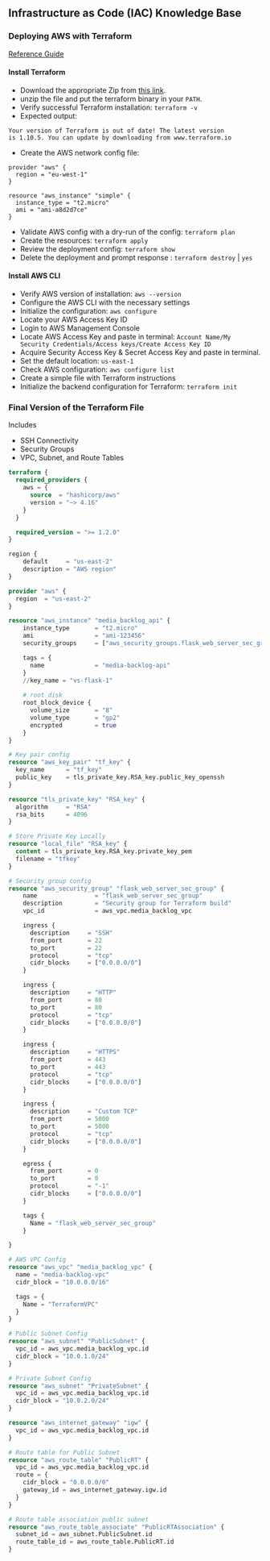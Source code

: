 ## Infrastructure as Code (IAC) Knowledge Base
### Deploying AWS with Terraform
[Reference Guide](https://dev.to/koenighotze/using-terraform-for-cloud-deployments---part-1)
#### Install Terraform
* Download the appropriate Zip from [this link](https://www.terraform.io/downloads.html).
* unzip the file and put the terraform binary in your `PATH`.
* Verify successful Terraform installation: `terraform -v`
* Expected output:
```
Your version of Terraform is out of date! The latest version
is 1.10.5. You can update by downloading from www.terraform.io
```
* Create the AWS network config file:
```
provider "aws" {
  region = "eu-west-1"
}

resource "aws_instance" "simple" {
  instance_type = "t2.micro"
  ami = "ami-a8d2d7ce"
}
```
* Validate AWS config with a dry-run of the config: `terraform plan`
* Create the resources: `terraform apply`
* Review the deployment config: `terraform show`
* Delete the deployment and prompt response : `terraform destroy` | `yes`

#### Install AWS CLI
* Verify AWS version of installation: `aws --version`
* Configure the AWS CLI with the necessary settings
* Initialize the configuration: `aws configure`
* Locate your AWS Access Key ID
* Login to AWS Management Console
* Locate AWS Access Key and paste in terminal: `Account Name/My Security Credentials/Access keys/Create Access Key ID`
* Acquire Security Access Key & Secret Access Key and paste in terminal.
* Set the default location: `us-east-1`
* Check AWS configuration: `aws configure list`
* Create a simple file with Terraform instructions
* Initialize the backend configuration for Terraform: `terraform init`

### Final Version of the Terraform File
Includes
* SSH Connectivity
* Security Groups
* VPC, Subnet, and Route Tables

``` terraform
terraform {
  required_providers {
    aws = {
      source  = "hashicorp/aws"
      version = "~> 4.16"
    }
  }

  required_version = ">= 1.2.0"
}

region {
    default     = "us-east-2"
    description = "AWS region"
}

provider "aws" {
  region  = "us-east-2"
}

resource "aws_instance" "media_backlog_api" {
    instance_type       = "t2.micro"
    ami                 = "ami-123456"
    security_groups     = ["aws_security_groups.flask_web_server_sec_group.name"]

    tags = {
      name              = "media-backlog-api"
    }
    //key_name = "vs-flask-1"
    
    # root disk
    root_block_device {
      volume_size       = "8"
      volume_type       = "gp2"
      encrypted         = true
    }
}

# Key pair config
resource "aws_key_pair" "tf_key" {
  key_name      = "tf_key"
  public_key    = tls_private_key.RSA_key.public_key_openssh
}

resource "tls_private_key" "RSA_key" {
  algorithm     = "RSA"
  rsa_bits      = 4096
}

# Store Private Key Locally
resource "local_file" "RSA_key" {
  content = tls_private_key.RSA_key.private_key_pem
  filename = "tfkey"
}

# Security group config
resource "aws_security_group" "flask_web_server_sec_group" {
    name                = "flask_web_server_sec_group"
    description         = "Security group for Terraform build"
    vpc_id              = aws_vpc.media_backlog_vpc

    ingress {
      description     = "SSH"
      from_port       = 22
      to_port         = 22
      protocol        = "tcp"
      cidr_blocks     = ["0.0.0.0/0"]
    }

    ingress {
      description     = "HTTP"
      from_port       = 80
      to_port         = 80
      protocol        = "tcp"
      cidr_blocks     = ["0.0.0.0/0"]
    }

    ingress {
      description     = "HTTPS"
      from_port       = 443
      to_port         = 443
      protocol        = "tcp"
      cidr_blocks     = ["0.0.0.0/0"]
    }

    ingress {
      description     = "Custom TCP"
      from_port       = 5000
      to_port         = 5000
      protocol        = "tcp"
      cidr_blocks     = ["0.0.0.0/0"]
    }

    egress {
      from_port       = 0
      to_port         = 0  
      protocol        = "-1"
      cidr_blocks     = ["0.0.0.0/0"]
    }

    tags {
      Name = "flask_web_server_sec_group"
    }

}

# AWS VPC Config
resource "aws_vpc" "media_backlog_vpc" {
  name = "media-backlog-vpc"
  cidr_block = "10.0.0.0/16"

  tags = {
    Name = "TerraformVPC"
  }
}

# Public Subnet Config
resource "aws_subnet" "PublicSubnet" {
  vpc_id = aws_vpc.media_backlog_vpc.id
  cidr_block = "10.0.1.0/24"
}

# Private Subnet Config
resource "aws_subnet" "PrivateSubnet" {
  vpc_id = aws_vpc.media_backlog_vpc.id
  cidr_block = "10.0.2.0/24"
}

resource "aws_internet_gateway" "igw" {
  vpc_id = aws_vpc.media_backlog_vpc.id
}

# Route table for Public Subnet
resource "aws_route_table" "PublicRT" {
  vpc_id = aws_vpc.media_backlog_vpc.id
  route = {
    cidr_block = "0.0.0.0/0"
    gateway_id = aws_internet_gateway.igw.id
  }
}

# Route table association public subnet
resource "aws_route_table_associate" "PublicRTAssociation" {
  subnet_id = aws_subnet.PublicSubnet.id
  route_table_id = aws_route_table.PublicRT.id
}
```
